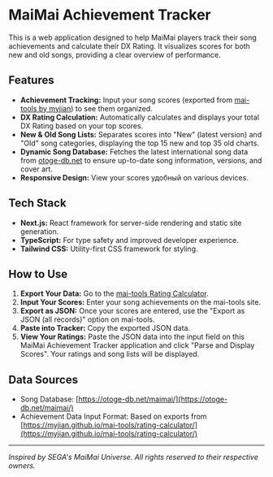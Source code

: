 # MaiMai Achievement Tracker

This is a web application designed to help MaiMai players track their song achievements and calculate their DX Rating. It visualizes scores for both new and old songs, providing a clear overview of performance.

## Features

*   **Achievement Tracking:** Input your song scores (exported from [mai-tools by myjian](https://myjian.github.io/mai-tools/rating-calculator/)) to see them organized.
*   **DX Rating Calculation:** Automatically calculates and displays your total DX Rating based on your top scores.
*   **New & Old Song Lists:** Separates scores into "New" (latest version) and "Old" song categories, displaying the top 15 new and top 35 old charts.
*   **Dynamic Song Database:** Fetches the latest international song data from [otoge-db.net](https://otoge-db.net/maimai/) to ensure up-to-date song information, versions, and cover art.
*   **Responsive Design:** View your scores удобный on various devices.

## Tech Stack

*   **Next.js:** React framework for server-side rendering and static site generation.
*   **TypeScript:** For type safety and improved developer experience.
*   **Tailwind CSS:** Utility-first CSS framework for styling.

## How to Use

1.  **Export Your Data:** Go to the [mai-tools Rating Calculator](https://myjian.github.io/mai-tools/rating-calculator/).
2.  **Input Your Scores:** Enter your song achievements on the mai-tools site.
3.  **Export as JSON:** Once your scores are entered, use the "Export as JSON (all records)" option on mai-tools.
4.  **Paste into Tracker:** Copy the exported JSON data.
5.  **View Your Ratings:** Paste the JSON data into the input field on this MaiMai Achievement Tracker application and click "Parse and Display Scores". Your ratings and song lists will be displayed.

## Data Sources

*   Song Database: [https://otoge-db.net/maimai/](https://otoge-db.net/maimai/)
*   Achievement Data Input Format: Based on exports from [https://myjian.github.io/mai-tools/rating-calculator/](https://myjian.github.io/mai-tools/rating-calculator/)

---

*Inspired by SEGA's MaiMai Universe. All rights reserved to their respective owners.*

